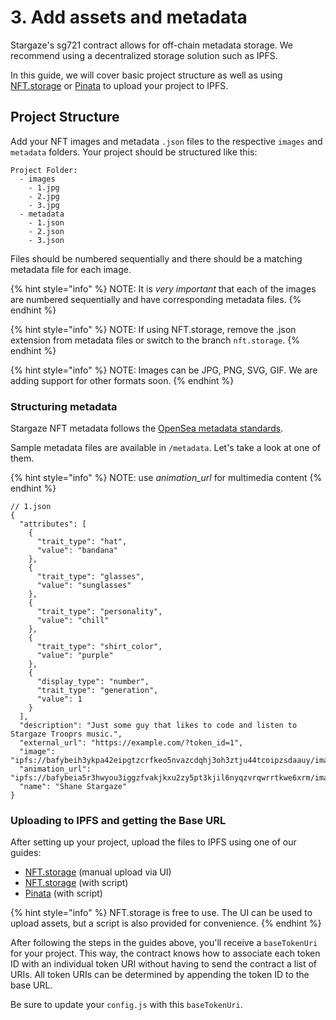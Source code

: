 # 3. Add assets and metadata

Stargaze's sg721 contract allows for off-chain metadata storage. We recommend using a decentralized storage solution such as IPFS.

In this guide, we will cover basic project structure as well as using [NFT.storage](https://nft.storage/) or [Pinata](https://www.pinata.cloud) to upload your project to IPFS.

## Project Structure

Add your NFT images and metadata `.json` files to the respective `images` and `metadata` folders. Your project should be structured like this:

```
Project Folder:
  - images
    - 1.jpg
    - 2.jpg
    - 3.jpg
  - metadata
    - 1.json
    - 2.json
    - 3.json
```

Files should be numbered sequentially and there should be a matching metadata file for each image.

{% hint style="info" %}
NOTE: It is _very important_ that each of the images are numbered sequentially and have corresponding metadata files.
{% endhint %}

{% hint style="info" %}
NOTE: If using NFT.storage, remove the .json extension from metadata files or switch to the branch `nft.storage`.
{% endhint %}

{% hint style="info" %}
NOTE: Images can be JPG, PNG, SVG, GIF. We are adding support for other formats soon.
{% endhint %}

### Structuring metadata

Stargaze NFT metadata follows the [OpenSea metadata standards](https://docs.opensea.io/docs/metadata-standards).

Sample metadata files are available in `/metadata`. Let's take a look at one of them.

{% hint style="info" %}
NOTE: use _animation\_url_ for multimedia content
{% endhint %}

```
// 1.json
{
  "attributes": [
    {
      "trait_type": "hat",
      "value": "bandana"
    },
    {
      "trait_type": "glasses",
      "value": "sunglasses"
    },
    {
      "trait_type": "personality",
      "value": "chill"
    },
    {
      "trait_type": "shirt_color",
      "value": "purple"
    },
    {
      "display_type": "number",
      "trait_type": "generation",
      "value": 1
    }
  ],
  "description": "Just some guy that likes to code and listen to Stargaze Trooprs music.",
  "external_url": "https://example.com/?token_id=1",
  "image": "ipfs://bafybeih3ykpa42eipgtzcrfkeo5nvazcdqhj3oh3ztju44tcoipzsdaauy/images/1.png",
  "animation_url": "ipfs://bafybeia5r3hwyou3iggzfvakjkxu2zy5pt3kjil6nyqzvrqwrrtkwe6xrm/images/Genesis.m4a"
  "name": "Shane Stargaze"
}
```

### Uploading to IPFS and getting the Base URL

After setting up your project, upload the files to IPFS using one of our guides:

* [NFT.storage](broken-reference) (manual upload via UI)
* [NFT.storage](broken-reference) (with script)
* [Pinata](pinata-upload.md) (with script)

{% hint style="info" %}
NFT.storage is free to use. The UI can be used to upload assets, but a script is also provided for convenience.
{% endhint %}

After following the steps in the guides above, you'll receive a `baseTokenUri` for your project. This way, the contract knows how to associate each token ID with an individual token URI without having to send the contract a list of URIs. All token URIs can be determined by appending the token ID to the base URL.

Be sure to update your `config.js` with this `baseTokenUri`.
